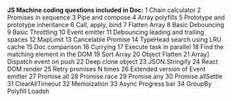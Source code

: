**JS Machine coding questions included in Doc:**
1	Chain calculator
2	Promises in sequence
3	Pipe and compose
4	Array polyfills
5	Prototype and prototype inheritance
6	Call, apply, bind
7	Flatten Array
8	Basic Debouncing
9	Basic Throttling
10 Event emitter
11 Debouncing leading and  trailing spaces
12 MapLimit
13 Cancelable Promise
14	TypeHead search using LRU cache
15	Doc comparison
16	Currying
17	Execute task in parallel
18	Find the matching element in the DOM
19	Sort Array
20	Object Flatten
21	Array] Dispatch event on push 
22	Deep clone object
23	JSON.Stringify
24	React DOM render
25	Retry promises N times
26	Extended version of Event emitter
27	Promise.all
28	Promise.race
29	Promise.any
30	Promise.allSettle
31	ClearAllTimeout
32	Memoization
33	Async Progress bar
34	GroupBy Polyfill Loadsh
